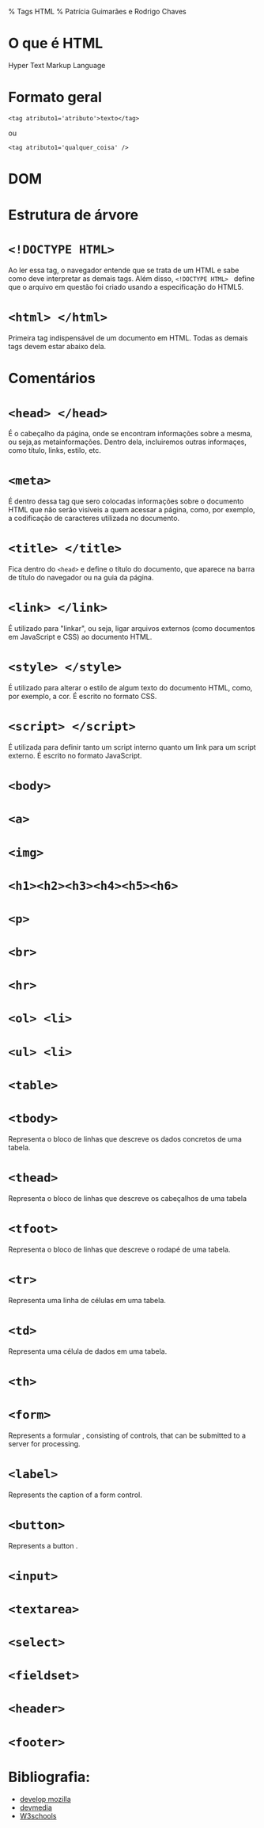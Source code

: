 % Tags HTML
% Patrícia Guimarães e Rodrigo Chaves

# O que é HTML

Hyper Text Markup Language

# Formato geral

`<tag atributo1='atributo'>texto</tag>`

ou

`<tag atributo1='qualquer_coisa' />`

<!-- aprender a centralizar o título -->
<!-- ### Iniciando um documento em HTML -->

# DOM

# Estrutura de árvore

# `<!DOCTYPE HTML> `

Ao ler essa tag, o navegador entende que se trata de um HTML e sabe como deve 
interpretar as demais tags. Além disso, `<!DOCTYPE HTML> ` define que o arquivo
em questão foi criado usando a especificação do HTML5.

# `<html> </html>` 

Primeira tag indispensável de um documento em HTML. 
Todas as demais tags devem estar abaixo dela. 


# Comentários

<!-- aprender a centralizar o título -->
<!-- # Inserindo meta informações -->

# `<head> </head>`

É o cabeçalho da página, onde se encontram informações sobre a mesma,
ou seja,as metainformações.
Dentro dela, incluiremos outras informaçes, como título, links, estilo, etc.

# `<meta>`

É dentro dessa tag que sero colocadas informações sobre o documento HTML que
não serão visíveis a quem acessar a página, como, por exemplo, a codificação
de caracteres utilizada no documento.

# `<title> </title>`

Fica dentro do `<head>` e define o título do documento, que aparece na barra
de título do navegador ou na guia da página.

# `<link> </link>`

É utilizado para "linkar", ou seja, ligar arquivos externos (como documentos
em JavaScript e CSS) ao documento HTML.

# `<style> </style>`

É utilizado para alterar o estilo de algum texto do documento HTML, como,
por exemplo, a cor. É escrito no formato CSS.

# `<script> </script>`

É utilizada para definir tanto um script interno quanto um link para um
script externo. É escrito no formato JavaScript.

<!-- ### Corpo do documento -->

# `<body>`

# `<a>`

# `<img>`

# `<h1><h2><h3><h4><h5><h6>`

# `<p>`

# `<br>`

# `<hr>`

<!-- ### Lista -->

# `<ol> <li>`

# `<ul> <li>`

<!-- ### Tabela -->
<!-- REMOVER <col>	Representa uma coluna da tabela. -->

# `<table>`

# `<tbody>`

Representa o bloco de linhas que descreve os dados concretos de uma tabela.

# `<thead>`

Representa o bloco de linhas que descreve os cabeçalhos de uma tabela

# `<tfoot>`

Representa o bloco de linhas que descreve o rodapé de uma tabela.

# `<tr>`

Representa uma linha de células em uma tabela.

# `<td>`

Representa uma célula de dados em uma tabela.

# `<th>`


<!-- ### Formulário -->

# `<form>`

Represents a formular , consisting of controls, that can be submitted to a server for processing.

# `<label>`

Represents the caption of a form control.

# `<button>`

Represents a button .

# `<input>`

# `<textarea>`

# `<select>`

# `<fieldset>`

<!-- html5 -->

# `<header>`

# `<footer>`

# Bibliografia:

+ [develop mozilla](https://developer.mozilla.org/pt-BR/docs/Web/HTML/HTML5/HTML5_element_list)
+ [devmedia](http://www.devmedia.com.br/comandos-e-tags-html5/23618)
+ [W3schools](https://www.w3schools.com/tags/default.asp)
